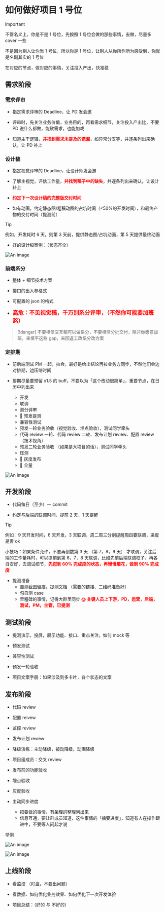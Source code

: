 # 如何做好项目 1 号位

> [!important]
> 不管名义上，你是不是 1 号位，先按照 1 号位会做的那些事情，去做，尽量多 cover 一些
>
> 不是因为别人让你当 1 号位，所以你是 1 号位，让别人从你所作所为感受到，你就是名副其实的 1 号位
>
> 在对应的节点，做对应的事情，关注投入产出，快准稳

## 需求阶段

### 需求评审

- 指定需求评审的 Deadline，让 PD 发会邀

- 评审时，先关注业务价值，业务目的，再看需求细节，关注投入产出比，不要 PD 说什么都做，能砍需求，也能加戏

- 知道主干逻辑，**<font color=red>并找到需求未提及的遗漏</font>**，如异常分支等，并逐条列出来确认，让 PD 补上

### 设计稿

- 指定视觉评审的 Deadline，让设计师发会邀

- 了解主视觉，评估工作量，**<font color=red>并找到稿子中的缺失</font>**，并逐条列出来确认，让设计补上

- **<font color=red>约定下一次设计稿的完整版交付时间</font>**

- 如有动画，约定静态图/粗稿动图的占坑时间（<50%的开发时间），和最终产物的交付时间（提测前）

> [!tip]
> 例如，开发耗时 6 天，则第 3 天前，提供静态图/占坑动画，第 5 天提供最终动画

- 好的设计稿案例：（状态齐全）

![An image](https://cdn.jsdmirror.com/gh/zxwin0125/image-repo/img/Work/01.png)

### 前端系分

- 整体 + 细节技术方案

- 接口的出入参格式

- 可配置的 json 的格式

- **<font size=4 color=red>高危：不见视觉稿，千万别系分评审，（不然你可能要加班熬）</font>**

> [!danger]
> 不要相信交互稿可以做系分，不要相信分批交付，除非你愿意加班，来填平这些 gap，来回返工改系分改方案

### 定排期

- 前后端测试 PM 一起，拉会，最好是给出结论再拉业务方同步，不然他们会边对排期，边压缩时间
- 排期尽量要预留 x1.5 的 buff，不要以为「这个改动很简单」，重要节点，在日历中列出来

  - 开发
  - 联调
  - 测分评审
  - :triangular_flag_on_post: 预发提测
  - 兼容性测试
  - 预发一轮业务验收（视觉验收、埋点验收），测试同学牵头
  - 代码 review 一轮、代码 review 二轮、发布计划 review、配置 review （技术视角）
  - 预发二轮业务验收 （如果是大项目的话），测试同学牵头
  - 压测
  - :triangular_flag_on_post: 灰度发布
  - :triangular_flag_on_post: 全量

![An image](https://cdn.jsdmirror.com/gh/zxwin0125/image-repo/img/Work/02.png)

## 开发阶段

- 代码每日（至少）一 commit

- 约定与后端的联调时间，提前 2 天，1 天提醒

> [!tip]
> 例如：9 天开发时间，6 天开发，3 天联调，周二周三分别提醒周四要联调，进度是否 ok
>
> 小技巧：如果条件允许，不要再倒数第 3 天 （第 7，8，9 天） 才联调，关注后端的工作量耗时，可以提前到第 6，7，8 天联调，比如先前后端联调框子，再各自安好，去调试细节，**<font color=red>先怼到 60% 完成度的状态，再慢慢雕花，做到 90% 完成度</font>**

- 提测准备
  - 自测截图留痕，提测文档 （需要的链接、二维码准备好）
  - 勾自测 case
  - 里程碑的事情，记得大群里同步 **<font color=red>@ 关键人员上下游，PD，运营，后端，测试，PM，主管，已提测</font>**

## 测试阶段

- 提测演示，投屏，展示功能、接口、重点关注，如何 mock 等

- 预发测试

- 兼容性测试

- 预发一轮验收

- 项目文案手册：如果涉及到多卡片，各个状态的文案

## 发布阶段

- 代码 review
- 配置 reivew

- 监控 review

- 发布计划 review

- 降级演练：主动降级，被动降级，动画降级

- 项目组成员：交叉 review

- 发布前的功能验收

- 埋点验收

- 灰度验收

- 主动同步进度

  - 把要做的事情，有条理的整理列出来
  - 信息互通，要让群成员知道，这件事情的「摘要进度」，知道有人在操作跟进中，不要等人问起才说

举例

![An image](https://cdn.jsdmirror.com/gh/zxwin0125/image-repo/img/Work/03.png)

![An image](https://cdn.jsdmirror.com/gh/zxwin0125/image-repo/img/Work/04.png)

## 上线阶段

- 看监控 （盯盘，不要出问题）

- 看数据、如何优化业务效果、如何优化下一次开发体验

- 项目总结：（好的 与 不好的）
